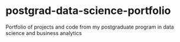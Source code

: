 # postgrad-data-science-portfolio
Portfolio of projects and code from my postgraduate program in data science and business analytics
